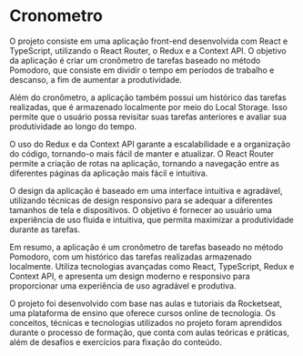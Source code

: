# Cronometro

O projeto consiste em uma aplicação front-end desenvolvida com React e TypeScript, utilizando o React Router, o Redux e a Context API. O objetivo da aplicação é criar um cronômetro de tarefas baseado no método Pomodoro, que consiste em dividir o tempo em períodos de trabalho e descanso, a fim de aumentar a produtividade.

Além do cronômetro, a aplicação também possui um histórico das tarefas realizadas, que é armazenado localmente por meio do Local Storage. Isso permite que o usuário possa revisitar suas tarefas anteriores e avaliar sua produtividade ao longo do tempo.

O uso do Redux e da Context API garante a escalabilidade e a organização do código, tornando-o mais fácil de manter e atualizar. O React Router permite a criação de rotas na aplicação, tornando a navegação entre as diferentes páginas da aplicação mais fácil e intuitiva.

O design da aplicação é baseado em uma interface intuitiva e agradável, utilizando técnicas de design responsivo para se adequar a diferentes tamanhos de tela e dispositivos. O objetivo é fornecer ao usuário uma experiência de uso fluida e intuitiva, que permita maximizar a produtividade durante as tarefas.

Em resumo, a aplicação é um cronômetro de tarefas baseado no método Pomodoro, com um histórico das tarefas realizadas armazenado localmente. Utiliza tecnologias avançadas como React, TypeScript, Redux e Context API, e apresenta um design moderno e responsivo para proporcionar uma experiência de uso agradável e produtiva.

O projeto foi desenvolvido com base nas aulas e tutoriais da Rocketseat, uma plataforma de ensino que oferece cursos online de tecnologia. Os conceitos, técnicas e tecnologias utilizados no projeto foram aprendidos durante o processo de formação, que conta com aulas teóricas e práticas, além de desafios e exercícios para fixação do conteúdo.
